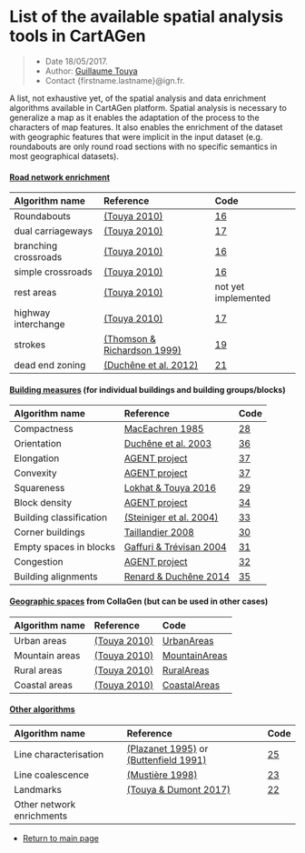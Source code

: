 # List of the available spatial analysis tools in CartAGen

> - Date 18/05/2017.
> - Author: [Guillaume Touya][1]
> - Contact {firstname.lastname}@ign.fr.

A list, not exhaustive yet, of the spatial analysis and data enrichment algorithms available in CartAGen platform.
Spatial analysis is necessary to generalize a map as it enables the adaptation of the process to the characters of map features.
It also enables the enrichment of the dataset with geographic features that were implicit in the input dataset (e.g. roundabouts are only round road sections with no specific semantics in most geographical datasets).

#### [](#header-4)[Road network enrichment][3]

| Algorithm name        | Reference         				| Code 							|
|:----------------------|:----------------------------------|:------------------------------|
| Roundabouts   | [(Touya 2010)][18]	| 	[16]	|
| dual carriageways	| [(Touya 2010)][18]	| [17] |
| branching crossroads    | [(Touya 2010)][18]	| [16] |
| simple crossroads   	| [(Touya 2010)][18]	| [16]  |
| rest areas  	| [(Touya 2010)][18]	|  not yet implemented |
| highway interchange   | [(Touya 2010)][18]	| [17] |
| strokes   | [(Thomson & Richardson 1999)][20]	| [19] |
| dead end zoning   | [(Duchêne et al. 2012)][14]	| [21] |

#### [](#header-4)[Building measures][4] (for individual buildings and building groups/blocks)

| Algorithm name        | Reference         				| Code 							|
|:----------------------|:----------------------------------|:------------------------------|
| Compactness | [MacEachren 1985][38]  | [28] |
| Orientation	| [Duchêne et al. 2003][39]	| [36] |
| Elongation | [AGENT project][43]  | [37] |
| Convexity	| [AGENT project][43] 	| [37] | 	
| Squareness	| [Lokhat & Touya 2016][40] 	| [29] |
| Block density	| [AGENT project][43] 	| [34] |
| Building classification	| [(Steiniger et al. 2004)][13] 	| [33] |
| Corner buildings	| [Taillandier 2008][41] 	| [30] |
| Empty spaces in blocks	| [Gaffuri & Trévisan 2004][42]	| [31] |
| Congestion	|  [AGENT project][43]	| [32] |
| Building alignments	|  [Renard & Duchêne 2014][44]	| [35] |

#### [](#header-4)[Geographic spaces][5] from CollaGen (but can be used in other cases)

| Algorithm name        | Reference         				| Code 							|
|:----------------------|:----------------------------------|:------------------------------|
| Urban areas   | [(Touya 2010)][8] | [UrbanAreas][9]  			|
| Mountain areas	    | [(Touya 2010)][8] | [MountainAreas][10]  			|
| Rural areas   | [(Touya 2010)][8] | [RuralAreas][11]  			|
| Coastal areas	    | [(Touya 2010)][8] | [CoastalAreas][12]  		|  


#### [](#header-4)[Other algorithms][7]

| Algorithm name        | Reference         				| Code 							|
|:----------------------|:----------------------------------|:------------------------------|
|  Line characterisation | [(Plazanet 1995)][26] or [(Buttenfield 1991)][27] | [25]	| 	
|  Line coalescence | [(Mustière 1998)][24] | [23]	| 	
|  Landmarks | [(Touya & Dumont 2017)][15] | [22]	| 	
| Other network enrichments  |  | 	| 	


- [Return to main page][6]


[1]: https://umrlastig.github.io/guillaume-touya/
[2]: https://github.com/IGNF/geoxygene
[3]: /spatial_analysis/road_enrichment.md
[4]: /spatial_analysis/building_measures.md
[5]: /spatial_analysis/geo_spaces.md
[6]: https://ignf.github.io/CartAGen
[7]: /spatial_analysis/other_measures.md
[8]: https://kartographie.geo.tu-dresden.de/downloads/ica-gen/workshop2010/genemr2010_submission_5.pdf
[9]: https://github.com/IGNF/CartAGen/blob/master/cartagen-core/src/main/java/fr/ign/cogit/cartagen/spatialanalysis/geospace/UrbanAreas.java
[10]: https://github.com/IGNF/CartAGen/blob/master/cartagen-core/src/main/java/fr/ign/cogit/cartagen/spatialanalysis/geospace/MountainAreas.java
[11]: https://github.com/IGNF/CartAGen/blob/master/cartagen-core/src/main/java/fr/ign/cogit/cartagen/spatialanalysis/geospace/RuralAreas.java
[12]: https://github.com/IGNF/CartAGen/blob/master/cartagen-core/src/main/java/fr/ign/cogit/cartagen/spatialanalysis/geospace/CostalAreas.java
[13]: http://dx.doi.org/10.1111/j.1467-9671.2008.01085.x
[14]: http://dx.doi.org/10.1080/13658816.2011.639302
[15]: https://www.researchgate.net/publication/318463713_Progressive_Block_Graying_and_Landmarks_Enhancing_as_Intermediate_Representations_between_Buildings_and_Urban_Areas
[16]: https://github.com/IGNF/CartAGen/blob/master/cartagen-core/src/main/java/fr/ign/cogit/cartagen/spatialanalysis/network/roads/CrossRoadDetection.java
[17]: https://github.com/IGNF/CartAGen/blob/master/cartagen-core/src/main/java/fr/ign/cogit/cartagen/spatialanalysis/network/roads/RoadStructureDetection.java
[18]: https://onlinelibrary.wiley.com/doi/abs/10.1111/j.1467-9671.2010.01215.x
[19]: https://github.com/IGNF/CartAGen/blob/master/cartagen-core/src/main/java/fr/ign/cogit/cartagen/spatialanalysis/network/roads/RoadStrokesNetwork.java
[20]: http://citeseerx.ist.psu.edu/viewdoc/summary?doi=10.1.1.202.4737
[21]: https://github.com/IGNF/CartAGen/tree/master/cartagen-core/src/main/java/fr/ign/cogit/cartagen/spatialanalysis/network/deadendzoning
[22]: https://github.com/IGNF/CartAGen/tree/master/cartagen-core/src/main/java/fr/ign/cogit/cartagen/spatialanalysis/landmarks
[23]: https://github.com/IGNF/CartAGen/tree/master/cartagen-core/src/main/java/fr/ign/cogit/cartagen/spatialanalysis/measures/coalescence
[24]: http://recherche.ign.fr/labos/util_basilic/publicDownload.php?id=2426
[25]: https://github.com/IGNF/CartAGen/tree/master/cartagen-core/src/main/java/fr/ign/cogit/cartagen/spatialanalysis/measures/section
[26]: http://citeseerx.ist.psu.edu/viewdoc/summary?doi=10.1.1.23.2465
[27]: http://citeseerx.ist.psu.edu/viewdoc/summary?doi=10.1.1.105.6922
[28]: https://github.com/IGNF/CartAGen/blob/master/cartagen-core/src/main/java/fr/ign/cogit/cartagen/spatialanalysis/measures/Compactness.java
[29]: https://github.com/IGNF/CartAGen/blob/master/cartagen-core/src/main/java/fr/ign/cogit/cartagen/spatialanalysis/urban/Squareness.java
[30]: https://github.com/IGNF/CartAGen/blob/master/cartagen-core/src/main/java/fr/ign/cogit/cartagen/spatialanalysis/urban/CornerBuildings.java
[31]: https://github.com/IGNF/CartAGen/blob/master/cartagen-core/src/main/java/fr/ign/cogit/cartagen/spatialanalysis/urban/EmptySpacesDetection.java
[32]: https://github.com/IGNF/CartAGen/tree/master/cartagen-core/src/main/java/fr/ign/cogit/cartagen/spatialanalysis/measures/congestion
[33]: https://github.com/IGNF/CartAGen/blob/master/cartagen-core/src/main/java/fr/ign/cogit/cartagen/spatialanalysis/urban/BuildingClassifierSVM.java
[34]: https://github.com/IGNF/CartAGen/blob/master/cartagen-core/src/main/java/fr/ign/cogit/cartagen/spatialanalysis/measures/DensityMeasures.java
[35]: https://github.com/IGNF/CartAGen/blob/master/cartagen-core/src/main/java/fr/ign/cogit/cartagen/spatialanalysis/measures/UrbanAlignmentsMeasures.java
[36]: https://github.com/IGNF/geoxygene/blob/master/geoxygene-spatial/src/main/java/fr/ign/cogit/geoxygene/util/algo/OrientationMeasure.java
[37]: https://github.com/IGNF/geoxygene/blob/master/geoxygene-spatial/src/main/java/fr/ign/cogit/geoxygene/util/algo/CommonAlgorithms.java
[38]:http://www.geovista.psu.edu/publications/maceachren/MacEachren_GA-B_85.pdf
[39]:https://kartographie.geo.tu-dresden.de/downloads/ica-gen/workshop2003/duchene_et_al_v1.pdf
[40]:http://dx.doi.org/10.5311/JOSIS.2016.13.276
[41]:http://recherche.ign.fr/labos/cogit/pdf/THESES/TAILLANDIER/TheseTaillandier.pdf
[42]:https://kartographie.geo.tu-dresden.de/downloads/ica-gen/workshop2004/Gaffuri-v2-ICAWorkshop.pdf
[43]:http://agent.ign.fr/deliverable/DC1.pdf
[44]:http://dx.doi.org/10.1111/tgis.12018
